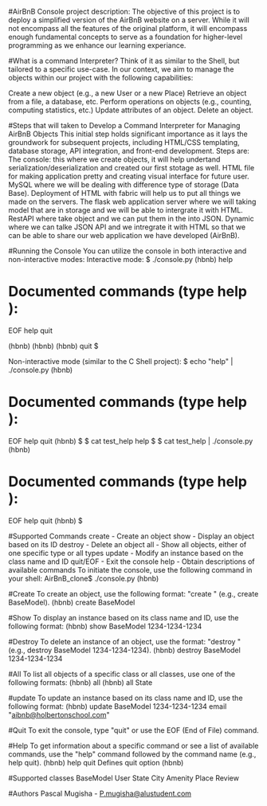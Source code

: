 #AirBnB Console project description:
The objective of this project is to deploy a simplified version of the AirBnB website on a server. While it will not encompass all the features of the original platform, it will encompass enough fundamental concepts to serve as a foundation for higher-level programming as we enhance our learning experiance.

#What is a command Interpreter?
Think of it as similar to the Shell, but tailored to a specific use-case. In our context, we aim to manage the objects within our project with the following capabilities:

Create a new object (e.g., a new User or a new Place)
Retrieve an object from a file, a database, etc.
Perform operations on objects (e.g., counting, computing statistics, etc.)
Update attributes of an object.
Delete an object.

#Steps that will taken to Develop a Command Interpreter for Managing AirBnB Objects
This initial step holds significant importance as it lays the groundwork for subsequent projects, including HTML/CSS templating, database storage, API integration, and front-end development. Steps are:
The console: this where we create objects, it will help undertand serialization/deserialization and created our first stotage as well.
HTML file for making application pretty and creating visual interface for future user.
MySQL where we will be dealing with difference type of storage (Data Base).
Deployment of HTML with fabric will help us to put all things we made on the servers.
The flask web application server where we will taking model that are in storage and we will be able to intergrate it with HTML.
RestAPI where take object and we can put them in the into JSON.
Dynamic where we can talke JSON API and we intregrate it with HTML so that we can be able to share our web application we have developed (AirBnB).

#Running the Console
You can utilize the console in both interactive and non-interactive modes:
Interactive mode:
$ ./console.py
(hbnb) help

Documented commands (type help <topic>):
========================================
EOF  help  quit

(hbnb) 
(hbnb) 
(hbnb) quit
$

Non-interactive mode (similar to the C Shell project):
$ echo "help" | ./console.py
(hbnb)

Documented commands (type help <topic>):
========================================
EOF  help  quit
(hbnb) 
$
$ cat test_help
help
$
$ cat test_help | ./console.py
(hbnb)

Documented commands (type help <topic>):
========================================
EOF  help  quit
(hbnb) 
$

#Supported Commands
create - Create an object
show - Display an object based on its ID
destroy - Delete an object
all - Show all objects, either of one specific type or all types
update - Modify an instance based on the class name and ID
quit/EOF - Exit the console
help - Obtain descriptions of available commands
To initiate the console, use the following command in your shell:
AirBnB_clone$ ./console.py
(hbnb) 

#Create
To create an object, use the following format: "create " (e.g., create BaseModel).
(hbnb) create BaseModel

#Show
To display an instance based on its class name and ID, use the following format:
(hbnb) show BaseModel 1234-1234-1234

#Destroy
To delete an instance of an object, use the format: "destroy " (e.g., destroy BaseModel 1234-1234-1234).
(hbnb) destroy BaseModel 1234-1234-1234

#All
To list all objects of a specific class or all classes, use one of the following formats:
(hbnb) all
(hbnb) all State

#update
To update an instance based on its class name and ID, use the following format:
(hbnb) update BaseModel 1234-1234-1234 email "aibnb@holbertonschool.com"

#Quit
To exit the console, type "quit" or use the EOF (End of File) command.

#Help
To get information about a specific command or see a list of available commands, use the "help" command followed by the command name (e.g., help quit).
(hbnb) help quit
Defines quit option
(hbnb)

#Supported classes
BaseModel
User
State
City
Amenity
Place
Review

#Authors
Pascal Mugisha - P.mugisha@alustudent.com
